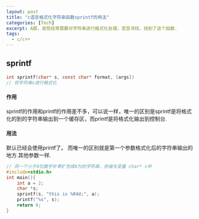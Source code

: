 ```yaml
---
layout: post
title: "c语言格式化字符串函数sprintf的用法"
categories: [Tech]
excerpt: A题，发现经常需要对字符串进行格式化处理，苦苦寻找，找到了这个函数.
tags:
  - c/c++
---
```


## sprintf
```c
int sprintf(char* s, const char* format, [args])
// 将字符串s进行格式化
```

#### 作用

sprintf的作用和printf的作用差不多，可以说一样，唯一的区别是sprintf是将格式化的到的字符串输出到一个缓存区，而printf是将格式化输出到控制台.

#### 用法

默认已经会使用printf了。
而唯一的区别就是第一个参数格式化后的字符串输出的地方.其他参数一样.

```c
// 将一个小于4位数字补零扩充成4为的字符串，存储与变量 char* s中
#include<stdio.h>
int main(){
    int a = 2;
    char *s;
    sprintf(s, "this is %04d;", a);
    printf("%s", s);
    return 0;
}

```

